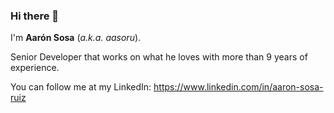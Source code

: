 ### Hi there 👋

I'm **Aarón Sosa** (*a.k.a. aasoru*).

Senior Developer that works on what he loves with more than 9 years of experience.

You can follow me at my LinkedIn: https://www.linkedin.com/in/aaron-sosa-ruiz

<!--
**aasoru/aasoru** is a ✨ _special_ ✨ repository because its `README.md` (this file) appears on your GitHub profile.

Here are some ideas to get you started:

- 🔭 I’m currently working on ...
- 🌱 I’m currently learning ...
- 👯 I’m looking to collaborate on ...
- 🤔 I’m looking for help with ...
- 💬 Ask me about ...
- 📫 How to reach me: ...
- 😄 Pronouns: ...
- ⚡ Fun fact: ...
-->
